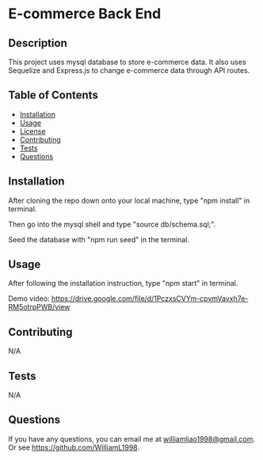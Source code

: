 # E-commerce Back End
  
## Description

This project uses mysql database to store e-commerce data. It also uses Sequelize and Express.js to change e-commerce data through API routes.

## Table of Contents

- [Installation](#installation)
- [Usage](#usage)
- [License](#license)
- [Contributing](#contributing)
- [Tests](#tests)
- [Questions](#questions)

## Installation

After cloning the repo down onto your local machine, type "npm install" in terminal.

Then go into the mysql shell and type "source db/schema.sql;".

Seed the database with "npm run seed" in the terminal.

## Usage

After following the installation instruction, type "npm start" in terminal.

Demo video: https://drive.google.com/file/d/1PczxsCVYm-cpvmVavxh7e-RM5otrpPWB/view

## Contributing

N/A

## Tests

N/A

## Questions

If you have any questions, you can email me at williamliao1998@gmail.com. Or see https://github.com/WilliamL1998.